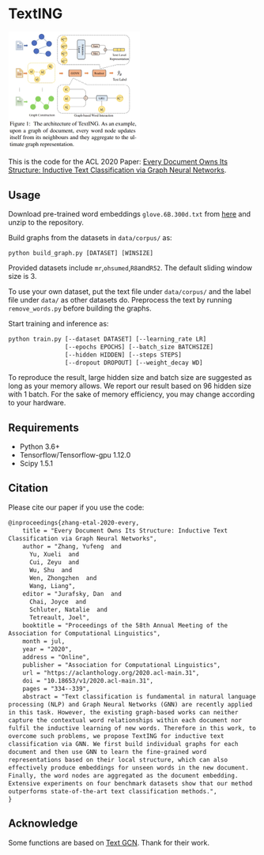 # TextING

<img src="texting.png" alt="model" style="zoom: 50%;" />

This is the code for the ACL 2020 Paper: [Every Document Owns Its Structure: Inductive Text Classification via Graph Neural Networks](https://aclanthology.org/2020.acl-main.31/).

## Usage

Download pre-trained word embeddings `glove.6B.300d.txt` from [here](http://nlp.stanford.edu/data/glove.6B.zip) and unzip to the repository.

Build graphs from the datasets in `data/corpus/` as:

    python build_graph.py [DATASET] [WINSIZE]

Provided datasets include `mr`,`ohsumed`,`R8`and`R52`. The default sliding window size is 3.

To use your own dataset, put the text file under `data/corpus/` and the label file under `data/` as other datasets do. Preprocess the text by running `remove_words.py` before building the graphs.

Start training and inference as:

    python train.py [--dataset DATASET] [--learning_rate LR]
                    [--epochs EPOCHS] [--batch_size BATCHSIZE]
                    [--hidden HIDDEN] [--steps STEPS]
                    [--dropout DROPOUT] [--weight_decay WD]

To reproduce the result, large hidden size and batch size are suggested as long as your memory allows. We report our result based on 96 hidden size with 1 batch. For the sake of memory efficiency, you may change according to your hardware.


## Requirements

* Python 3.6+
* Tensorflow/Tensorflow-gpu 1.12.0
* Scipy 1.5.1

## Citation

Please cite our paper if you use the code:
```
@inproceedings{zhang-etal-2020-every,
    title = "Every Document Owns Its Structure: Inductive Text Classification via Graph Neural Networks",
    author = "Zhang, Yufeng  and
      Yu, Xueli  and
      Cui, Zeyu  and
      Wu, Shu  and
      Wen, Zhongzhen  and
      Wang, Liang",
    editor = "Jurafsky, Dan  and
      Chai, Joyce  and
      Schluter, Natalie  and
      Tetreault, Joel",
    booktitle = "Proceedings of the 58th Annual Meeting of the Association for Computational Linguistics",
    month = jul,
    year = "2020",
    address = "Online",
    publisher = "Association for Computational Linguistics",
    url = "https://aclanthology.org/2020.acl-main.31",
    doi = "10.18653/v1/2020.acl-main.31",
    pages = "334--339",
    abstract = "Text classification is fundamental in natural language processing (NLP) and Graph Neural Networks (GNN) are recently applied in this task. However, the existing graph-based works can neither capture the contextual word relationships within each document nor fulfil the inductive learning of new words. Therefore in this work, to overcome such problems, we propose TextING for inductive text classification via GNN. We first build individual graphs for each document and then use GNN to learn the fine-grained word representations based on their local structure, which can also effectively produce embeddings for unseen words in the new document. Finally, the word nodes are aggregated as the document embedding. Extensive experiments on four benchmark datasets show that our method outperforms state-of-the-art text classification methods.",
}
```

## Acknowledge

Some functions are based on [Text GCN](https://github.com/yao8839836/text_gcn). Thank for their work.
